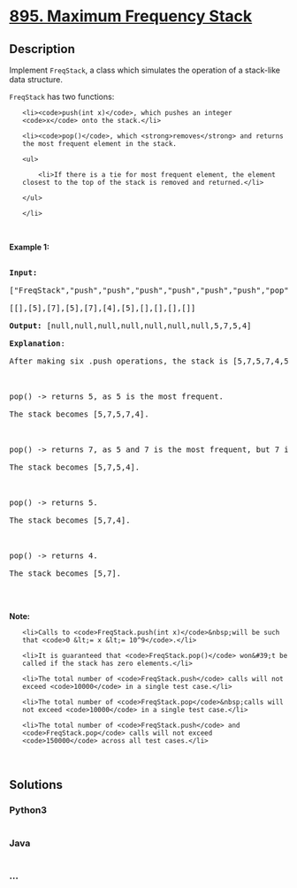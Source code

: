 # [895. Maximum Frequency Stack](https://leetcode.com/problems/maximum-frequency-stack)

## Description
<p>Implement <code>FreqStack</code>, a class which simulates the operation of a stack-like data structure.</p>



<p><code>FreqStack</code>&nbsp;has two functions:</p>



<ul>

	<li><code>push(int x)</code>, which pushes an integer <code>x</code> onto the stack.</li>

	<li><code>pop()</code>, which <strong>removes</strong> and returns the most frequent element in the stack.

	<ul>

		<li>If there is a tie for most frequent element, the element closest to the top of the stack is removed and returned.</li>

	</ul>

	</li>

</ul>



<p>&nbsp;</p>



<p><strong>Example 1:</strong></p>



<pre>

<strong>Input: </strong>

<span id="example-input-1-1">[&quot;FreqStack&quot;,&quot;push&quot;,&quot;push&quot;,&quot;push&quot;,&quot;push&quot;,&quot;push&quot;,&quot;push&quot;,&quot;pop&quot;,&quot;pop&quot;,&quot;pop&quot;,&quot;pop&quot;]</span>,

<span id="example-input-1-2">[[],[5],[7],[5],[7],[4],[5],[],[],[],[]]</span>

<strong>Output: </strong><span id="example-output-1">[null,null,null,null,null,null,null,5,7,5,4]</span>

<strong>Explanation</strong>:

After making six .push operations, the stack is [5,7,5,7,4,5] from bottom to top.  Then:



pop() -&gt; returns 5, as 5 is the most frequent.

The stack becomes [5,7,5,7,4].



pop() -&gt; returns 7, as 5 and 7 is the most frequent, but 7 is closest to the top.

The stack becomes [5,7,5,4].



pop() -&gt; returns 5.

The stack becomes [5,7,4].



pop() -&gt; returns 4.

The stack becomes [5,7].

</pre>



<p>&nbsp;</p>



<p><strong>Note:</strong></p>



<ul>

	<li>Calls to <code>FreqStack.push(int x)</code>&nbsp;will be such that <code>0 &lt;= x &lt;= 10^9</code>.</li>

	<li>It is guaranteed that <code>FreqStack.pop()</code> won&#39;t be called if the stack has zero elements.</li>

	<li>The total number of <code>FreqStack.push</code> calls will not exceed <code>10000</code> in a single test case.</li>

	<li>The total number of <code>FreqStack.pop</code>&nbsp;calls will not exceed <code>10000</code> in a single test case.</li>

	<li>The total number of <code>FreqStack.push</code> and <code>FreqStack.pop</code> calls will not exceed <code>150000</code> across all test cases.</li>

</ul>



<div>

<p>&nbsp;</p>

</div>




## Solutions


<!-- tabs:start -->

### **Python3**

```python

```

### **Java**

```java

```

### **...**
```

```

<!-- tabs:end -->